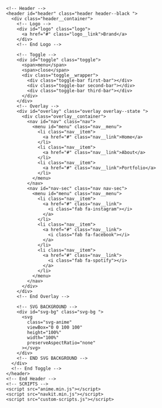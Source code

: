 <!DOCTYPE html>
<html lang="en">
  <head>
    <!-- Meta tags -->
    <meta charset="UTF-8" />
    <meta http-equiv="X-UA-Compatible" content="IE=edge" />
    <meta name="viewport" content="width=device-width, initial-scale=1.0" />
    <!-- CSS STYLE -->
    <link rel="stylesheet" href="navkit.min.css" />
    <!-- TITLE -->
    <title>Document</title>
  </head>
  <body>
    <!-- Copy the following code inside your html file (Delete this comment)-->

    <!-- Header -->
    <header id="header" class="header header--black ">
      <div class="header__container">
        <!-- Logo -->
        <div id="logo" class="logo">
          <a href="#" class="logo__link">Brand</a>
        </div>
        <!-- End Logo -->

        <!-- Toggle -->
        <div id="toggle" class="toggle">
          <span>menu</span>
          <span>close</span>
          <div class="toggle__wrapper">
            <div class="toggle-bar first-bar"></div>
            <div class="toggle-bar second-bar"></div>
            <div class="toggle-bar third-bar"></div>
          </div>
        </div>
        <!-- Overlay -->
        <div id="overlay" class="overlay overlay--state ">
          <div class="overlay__container">
            <nav id="nav" class="nav">
              <menu id="menu" class="nav__menu">
                <li class="nav__item">
                  <a href="#" class="nav__link">Home</a>
                </li>
                <li class="nav__item">
                  <a href="#" class="nav__link">About</a>
                </li>
                <li class="nav__item">
                  <a href="#" class="nav__link">Portfolio</a>
                </li>
              </menu>
            </nav>
            <nav id="nav-sec" class="nav nav-sec">
              <menu id="menu" class="nav__menu">
                <li class="nav__item">
                  <a href="#" class="nav__link">
                    <i class="fab fa-instagram"></i>
                  </a>
                </li>
                <li class="nav__item">
                  <a href="#" class="nav__link">
                    <i class="fab fa-facebook"></i>
                  </a>
                </li>
                <li class="nav__item">
                  <a href="#" class="nav__link">
                    <i class="fab fa-spotify"></i>
                  </a>
                </li>
              </menu>
            </nav>
          </div>
        </div>
        <!-- End Overlay -->

        <!-- SVG BACKGROUND -->
        <div id="svg-bg" class="svg-bg ">
          <svg
            class="svg-anime"
            viewBox="0 0 100 100"
            height="100%"
            width="100%"
            preserveAspectRatio="none"
          ></svg>
        </div>
        <!-- END SVG BACKGROUND -->
      </div>
      <!-- End Toggle -->
    </header>
    <!-- End Header -->
    <!-- SCRIPTS -->
    <script src="anime.min.js"></script>
    <script src="navkit.min.js"></script>
    <script src="custom-scripts.js"></script>

  </body>
</html>
